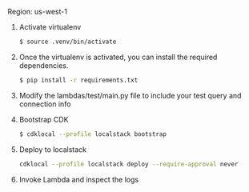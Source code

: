 Region: us-west-1

1. Activate virtualenv
    ```bash
    $ source .venv/bin/activate
    ```

1. Once the virtualenv is activated, you can install the required dependencies.

    ```bash
    $ pip install -r requirements.txt
    ```
1. Modify the lambdas/test/main.py file to include your test query and connection info

1. Bootstrap CDK

    ```bash
    $ cdklocal --profile localstack bootstrap
    ```

1. Deploy to localstack

    ```bash
    cdklocal --profile localstack deploy --require-approval never
    ```

1. Invoke Lambda and inspect the logs
